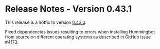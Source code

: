 # Release Notes - Version 0.43.1

This release is a hotfix to version [0.43.0](/release-notes/0.43.0).

Fixed dependencies issues resulting to errors when installing Hummingbot from source on different operating systems as described in GitHub issue #4173.